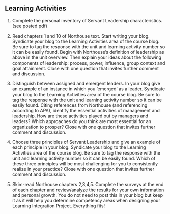 ## **Learning Activities**

1. Complete the personal inventory of Servant Leadership characteristics.  \(see posted pdf\)

2. Read chapters 1 and 10 of Northouse text. Start writing your blog. Syndicate your blog to the Learning Activities area of the course blog. Be sure to tag the response with the unit and learning activity number so it can be easily found. Begin with Northouse’s definition of leadership as above in the unit overview. Then explain your ideas about the following components of leadership: process, power, influence, group context and goal attainment. Close with one question that invites further comment and discussion.

3. Distinguish between assigned and emergent leaders.  In your blog give an example of an instance in which you ‘emerged’ as a leader. Syndicate your blog to the Learning Activities area of the course blog. Be sure to tag the response with the unit and learning activity number so it can be easily found. Citing references from Northouse \(and referencing according to APA\), identify the essential activities of management and leadership. How are these activities played out by managers and leaders? Which approaches do you think are most essential for an organization to prosper? Close with one question that invites further comment and discussion.

4. Choose three principles of Servant Leadership and give an example of each principle in your blog. Syndicate your blog to the Learning Activities area of the course blog. Be sure to tag the response with the unit and learning activity number so it can be easily found. Which of these three principles will be most challenging for you to consistently realize in your practice? Close with one question that invites further comment and discussion.

5. Skim-read Northouse chapters 2,3,4,5. Complete the surveys at the end of each chapter and review/analyze the results for your own information and personal growth. You do not need to post this in your blog but keep it as it will help you determine competency areas when designing your Learning Integration Project.  Everything fits!

